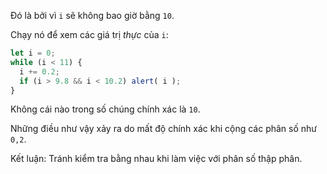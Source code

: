 Đó là bởi vì `i` sẽ không bao giờ bằng `10`.

Chạy nó để xem các giá trị *thực* của `i`:

```js run
let i = 0;
while (i < 11) {
  i += 0.2;
  if (i > 9.8 && i < 10.2) alert( i );
}
```

Không cái nào trong số chúng chính xác là `10`.

Những điều như vậy xảy ra do mất độ chính xác khi cộng các phân số như `0,2`.

Kết luận: Tránh kiểm tra bằng nhau khi làm việc với phân số thập phân.
